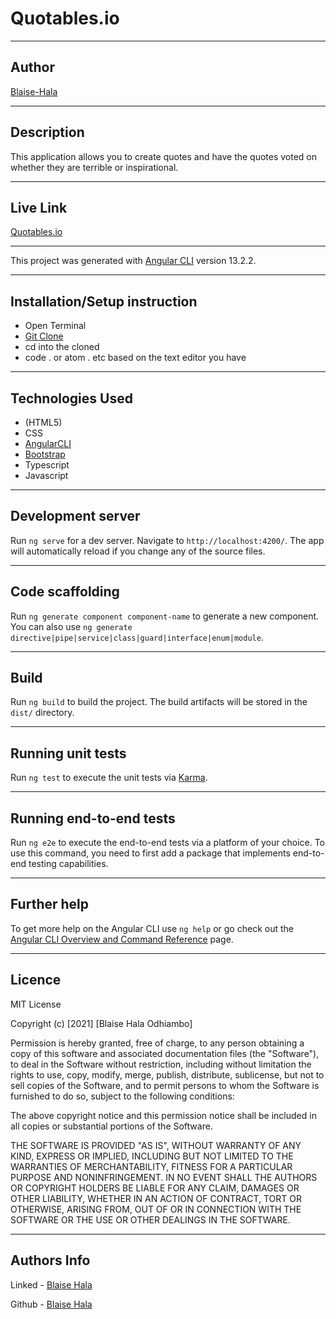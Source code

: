 # Quotables.io
<hr>

## Author
[Blaise-Hala](https://github.com/Blaisehala)

<hr>




## Description

This application allows you to create quotes and have the quotes voted on whether they are terrible or inspirational.
<hr>


## Live Link
[Quotables.io](https://blaisehala.github.io/NG/)

<hr>


This project was generated with [Angular CLI](https://github.com/angular/angular-cli) version 13.2.2.

<hr>

## Installation/Setup instruction
* Open Terminal
* [Git Clone](https://github.com/Blaisehala/NG.git)  
* cd into the cloned 
* code . or atom .  etc     based on the text editor you have

<hr>

## Technologies Used
* (HTML5)
* CSS
* [AngularCLI](https://angular.io/guide/architecture)
* [Bootstrap](https://getbootstrap.com/docs/5.1/getting-started/introduction/)
* Typescript
* Javascript

<hr>

## Development server

Run `ng serve` for a dev server. Navigate to `http://localhost:4200/`. The app will automatically reload if you change any of the source files.


<hr>

## Code scaffolding

Run `ng generate component component-name` to generate a new component. You can also use `ng generate directive|pipe|service|class|guard|interface|enum|module`.

<hr>

## Build

Run `ng build` to build the project. The build artifacts will be stored in the `dist/` directory.

<hr>

## Running unit tests

Run `ng test` to execute the unit tests via [Karma](https://karma-runner.github.io).

<hr>

## Running end-to-end tests

Run `ng e2e` to execute the end-to-end tests via a platform of your choice. To use this command, you need to first add a package that implements end-to-end testing capabilities.

<hr>

## Further help

To get more help on the Angular CLI use `ng help` or go check out the [Angular CLI Overview and Command Reference](https://angular.io/cli) page.

<hr>

## Licence 
MIT License

Copyright (c) [2021] [Blaise Hala Odhiambo]

Permission is hereby granted, free of charge, to any person obtaining a copy of this software and associated documentation files (the "Software"), to deal in the Software without restriction, including without limitation the rights to use, copy, modify, merge, publish, distribute, sublicense, but not to sell copies of the Software, and to permit persons to whom the Software is furnished to do so, subject to the following conditions:

The above copyright notice and this permission notice shall be included in all copies or substantial portions of the Software.

THE SOFTWARE IS PROVIDED "AS IS", WITHOUT WARRANTY OF ANY KIND, EXPRESS OR IMPLIED, INCLUDING BUT NOT LIMITED TO THE WARRANTIES OF MERCHANTABILITY, FITNESS FOR A PARTICULAR PURPOSE AND NONINFRINGEMENT. IN NO EVENT SHALL THE AUTHORS OR COPYRIGHT HOLDERS BE LIABLE FOR ANY CLAIM, DAMAGES OR OTHER LIABILITY, WHETHER IN AN ACTION OF CONTRACT, TORT OR OTHERWISE, ARISING FROM, OUT OF OR IN CONNECTION WITH THE SOFTWARE OR THE USE OR OTHER DEALINGS IN THE SOFTWARE.

<hr>

## Authors Info 

Linked - [Blaise Hala](https://www.linkedin.com/in/blaise-hala-682aa511a/)

Github - [Blaise Hala](https://github.com/Blaisehala)
